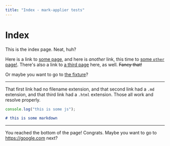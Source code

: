 ```yaml
---
title: "Index - mark-applier tests"
---
```


# Index

This is the index page. Neat, huh?

Here is a link to [some page](./some-page), and here is _another_ link, this time to [some `other` page!](./some-other-page.md). There's also a link to [a third page](./some-subfolder/something.html) here, as well. ~~Fancy that!~~

Or maybe you want to go to [the fixture](./fixture)?

---

That first link had no filename extension, and that second link had a `.md` extension, and that third link had a `.html` extension. Those all work and resolve properly.

```js
console.log("this is some js");
```

```md
# this is some markdown
```

---

You reached the bottom of the page! Congrats. Maybe you want to go to <https://google.com> next?

